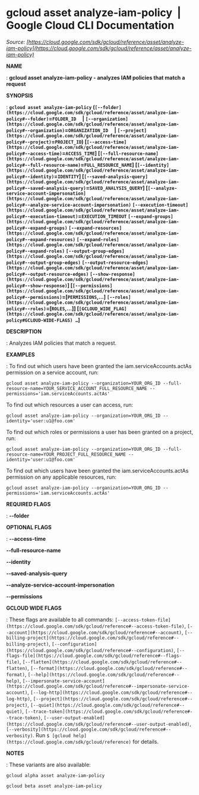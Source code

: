 # gcloud asset analyze-iam-policy  |  Google Cloud CLI Documentation

*Source: [https://cloud.google.com/sdk/gcloud/reference/asset/analyze-iam-policy](https://cloud.google.com/sdk/gcloud/reference/asset/analyze-iam-policy)*

**NAME**

: **gcloud asset analyze-iam-policy - analyzes IAM policies that match a request**

**SYNOPSIS**

: **`gcloud asset analyze-iam-policy` (`[--folder](https://cloud.google.com/sdk/gcloud/reference/asset/analyze-iam-policy#--folder)`=`FOLDER_ID`     | `[--organization](https://cloud.google.com/sdk/gcloud/reference/asset/analyze-iam-policy#--organization)`=`ORGANIZATION_ID`     | `[--project](https://cloud.google.com/sdk/gcloud/reference/asset/analyze-iam-policy#--project)`=`PROJECT_ID`) [`[--access-time](https://cloud.google.com/sdk/gcloud/reference/asset/analyze-iam-policy#--access-time)`=`ACCESS_TIME`] [`[--full-resource-name](https://cloud.google.com/sdk/gcloud/reference/asset/analyze-iam-policy#--full-resource-name)`=`FULL_RESOURCE_NAME`] [`[--identity](https://cloud.google.com/sdk/gcloud/reference/asset/analyze-iam-policy#--identity)`=`IDENTITY`] [`[--saved-analysis-query](https://cloud.google.com/sdk/gcloud/reference/asset/analyze-iam-policy#--saved-analysis-query)`=`SAVED_ANALYSIS_QUERY`] [`[--analyze-service-account-impersonation](https://cloud.google.com/sdk/gcloud/reference/asset/analyze-iam-policy#--analyze-service-account-impersonation)` `[--execution-timeout](https://cloud.google.com/sdk/gcloud/reference/asset/analyze-iam-policy#--execution-timeout)`=`EXECUTION_TIMEOUT` `[--expand-groups](https://cloud.google.com/sdk/gcloud/reference/asset/analyze-iam-policy#--expand-groups)` `[--expand-resources](https://cloud.google.com/sdk/gcloud/reference/asset/analyze-iam-policy#--expand-resources)` `[--expand-roles](https://cloud.google.com/sdk/gcloud/reference/asset/analyze-iam-policy#--expand-roles)` `[--output-group-edges](https://cloud.google.com/sdk/gcloud/reference/asset/analyze-iam-policy#--output-group-edges)` `[--output-resource-edges](https://cloud.google.com/sdk/gcloud/reference/asset/analyze-iam-policy#--output-resource-edges)` `[--show-response](https://cloud.google.com/sdk/gcloud/reference/asset/analyze-iam-policy#--show-response)`] [`[--permissions](https://cloud.google.com/sdk/gcloud/reference/asset/analyze-iam-policy#--permissions)`=[`PERMISSIONS`,…] `[--roles](https://cloud.google.com/sdk/gcloud/reference/asset/analyze-iam-policy#--roles)`=[`ROLES`,…]] [`[GCLOUD_WIDE_FLAG](https://cloud.google.com/sdk/gcloud/reference/asset/analyze-iam-policy#GCLOUD-WIDE-FLAGS) …`]**

**DESCRIPTION**

: Analyzes IAM policies that match a request.

**EXAMPLES**

: To find out which users have been granted the iam.serviceAccounts.actAs
permission on a service account, run:

```
gcloud asset analyze-iam-policy --organization=YOUR_ORG_ID --full-resource-name=YOUR_SERVICE_ACCOUNT_FULL_RESOURCE_NAME --permissions='iam.serviceAccounts.actAs'
```

To find out which resources a user can access, run:

```
gcloud asset analyze-iam-policy --organization=YOUR_ORG_ID --identity='user:u1@foo.com'
```

To find out which roles or permissions a user has been granted on a project,
run:

```
gcloud asset analyze-iam-policy --organization=YOUR_ORG_ID --full-resource-name=YOUR_PROJECT_FULL_RESOURCE_NAME --identity='user:u1@foo.com'
```

To find out which users have been granted the iam.serviceAccounts.actAs
permission on any applicable resources, run:

```
gcloud asset analyze-iam-policy --organization=YOUR_ORG_ID --permissions='iam.serviceAccounts.actAs'
```

**REQUIRED FLAGS**

: **--folder**

**OPTIONAL FLAGS**

: **--access-time**

**--full-resource-name**

**--identity**

**--saved-analysis-query**

**--analyze-service-account-impersonation**

**--permissions**

**GCLOUD WIDE FLAGS**

: These flags are available to all commands: `[--access-token-file](https://cloud.google.com/sdk/gcloud/reference#--access-token-file)`,
`[--account](https://cloud.google.com/sdk/gcloud/reference#--account)`, `[--billing-project](https://cloud.google.com/sdk/gcloud/reference#--billing-project)`,
`[--configuration](https://cloud.google.com/sdk/gcloud/reference#--configuration)`,
`[--flags-file](https://cloud.google.com/sdk/gcloud/reference#--flags-file)`,
`[--flatten](https://cloud.google.com/sdk/gcloud/reference#--flatten)`, `[--format](https://cloud.google.com/sdk/gcloud/reference#--format)`, `[--help](https://cloud.google.com/sdk/gcloud/reference#--help)`, `[--impersonate-service-account](https://cloud.google.com/sdk/gcloud/reference#--impersonate-service-account)`,
`[--log-http](https://cloud.google.com/sdk/gcloud/reference#--log-http)`,
`[--project](https://cloud.google.com/sdk/gcloud/reference#--project)`, `[--quiet](https://cloud.google.com/sdk/gcloud/reference#--quiet)`, `[--trace-token](https://cloud.google.com/sdk/gcloud/reference#--trace-token)`, `[--user-output-enabled](https://cloud.google.com/sdk/gcloud/reference#--user-output-enabled)`,
`[--verbosity](https://cloud.google.com/sdk/gcloud/reference#--verbosity)`.
Run `$ [gcloud help](https://cloud.google.com/sdk/gcloud/reference)` for details.

**NOTES**

: These variants are also available:

```
gcloud alpha asset analyze-iam-policy
```

```
gcloud beta asset analyze-iam-policy
```